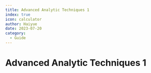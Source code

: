 ```yaml
---
title: Advanced Analytic Techniques 1
index: true
icon: calculator
author: Haiyue
date: 2023-07-20
category:
  - Guide
---
```


# Advanced Analytic Techniques 1
